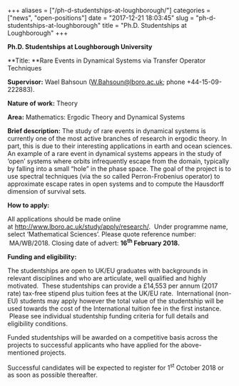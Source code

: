 +++
aliases = ["/ph-d-studentships-at-loughborough/"]
categories = ["news", "open-positions"]
date = "2017-12-21 18:03:45"
slug = "ph-d-studentships-at-loughborough"
title = "Ph.D. Studentships at Loughborough"
+++
<div>

**Ph.D. Studentships at Loughborough University**

</div>

<div>

**Title: **Rare Events in Dynamical Systems via Transfer Operator
Techniques

</div>

<div>

**Supervisor:** Wael Bahsoun (<W.Bahsoun@lboro.ac.uk>; phone
+44-15-09-222883).

</div>

<div>

**Nature of work:** Theory

</div>

<div>

**Area:** Mathematics: Ergodic Theory and Dynamical Systems

</div>

<div>

**Brief description:** The study of rare events in dynamical systems is
currently one of the most active branches of research in ergodic theory.
In part, this is due to their interesting applications in earth and
ocean sciences. An example of a rare event in dynamical systems appears
in the study of ‘open’ systems where orbits infrequently escape from the
domain, typically by falling into a small “hole” in the phase space. The
goal of the project is to use spectral techniques (via the so called
Perron-Frobenius operator) to approximate escape rates in open systems
and to compute the Hausdorff dimension of survival sets.

</div>

<div>

**How to apply:**

</div>

<div>

All applications should be made online
at <http://www.lboro.ac.uk/study/apply/research/>.  Under programme
name, select ‘Mathematical Sciences’. Please quote reference number:
 MA/WB/2018. Closing date of advert: **16<sup>th</sup> February 2018.**

</div>

<div>

</div>

<div>

**Funding and eligibility:**

</div>

<div>

The studentships are open to UK/EU graduates with backgrounds in
relevant disciplines and who are articulate, well qualified and highly
motivated.  These studentships can provide a £14,553 per annum (2017
rate) tax-free stipend plus tuition fees at the UK/EU rate.
 International (non-EU) students may apply however the total value of
the studentship will be used towards the cost of the International
tuition fee in the first instance.  Please see individual studentship
funding criteria for full details and eligibility conditions.

</div>

<div>

Funded studentships will be awarded on a competitive basis across the
projects to successful applicants who have applied for the
above-mentioned projects.

</div>

<div>

Successful candidates will be expected to register for
1<sup>st</sup> October 2018 or as soon as possible thereafter.

</div>

<div>

</div>
